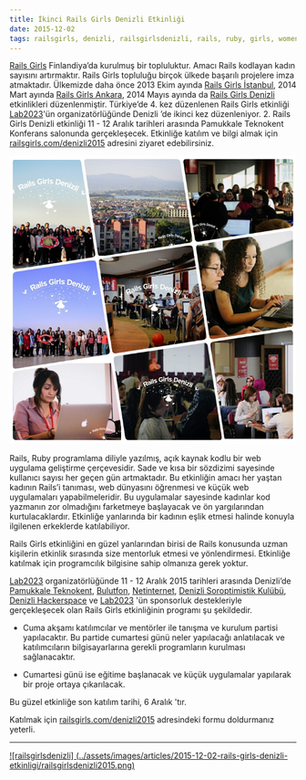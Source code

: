 ```yaml
---
title: İkinci Rails Girls Denizli Etkinliği
date: 2015-12-02
tags: railsgirls, denizli, railsgirlsdenizli, rails, ruby, girls, women, programming, event, organization, pauteknokent, lab2023, bulutfon, netinternet, denizlihs, soroptimistik derneği
---
```


[Rails Girls](http://railsgirls.com/) Finlandiya’da kurulmuş bir topluluktur. Amacı Rails kodlayan kadın sayısını artırmaktır.
Rails Girls topluluğu birçok ülkede başarılı projelere imza atmaktadır. Ülkemizde daha önce 2013 Ekim ayında
[Rails Girls İstanbul](http://railsgirls.com/istanbul), 2014 Mart ayında  [Rails Girls Ankara](http://railsgirls.com/ankara), 2014 Mayıs ayında da [Rails Girls Denizli](http://railsgirls.com/denizli) etkinlikleri
düzenlenmiştir. Türkiye’de 4. kez düzenlenen Rails Girls etkinliği [Lab2023](http://lab2023.com/)'ün organizatörlüğünde Denizli ’de ikinci kez düzenleniyor.
2. Rails Girls Denizli etkinliği 11 - 12 Aralık tarihleri arasında Pamukkale Teknokent Konferans salonunda gerçekleşecek.
Etkinliğe katılım ve bilgi almak için [railsgirls.com/denizli2015](http://railsgirls.com/denizli2015) adresini ziyaret edebilirsiniz.

[![railsgirlsdenizli2014](../assets/images/articles/2015-12-02-rails-girls-denizli-etkinligi/railsgirls2014.jpg)](http://railsgirls.com/denizli2015)

Rails, Ruby programlama diliyle yazılmış, açık kaynak kodlu bir web uygulama geliştirme çerçevesidir.
Sade ve kısa bir sözdizimi sayesinde kullanıcı sayısı her geçen gün artmaktadır. Bu etkinliğin amacı her
yaştan kadının Rails’i tanıması, web dünyasını öğrenmesi ve küçük web uygulamaları yapabilmeleridir.
Bu uygulamalar sayesinde kadınlar kod yazmanın zor olmadığını farketmeye başlayacak ve ön yargılarından
kurtulacaklardır. Etkinliğe yanlarında bir kadının eşlik etmesi halinde konuyla ilgilenen erkeklerde katılabiliyor.

Rails Girls etkinliğini en güzel yanlarından birisi de Rails konusunda uzman kişilerin etkinlik sırasında
size mentorluk etmesi ve yönlendirmesi. Etkinliğe katılmak için programcılık bilgisine sahip olmanıza gerek yoktur.

[Lab2023](http://lab2023.com/) organizatörlüğünde  11 - 12 Aralık 2015 tarihleri arasında Denizli’de [Pamukkale Teknokent](http://pauteknokent.com.tr/teknokent/), [Bulutfon](https://www.bulutfon.com/), [Netinternet](https://www.netinternet.com.tr/), [Denizli Soroptimistik Kulübü](http://www.soroptimistdenizli.org/),
[Denizli Hackerspace](http://www.denizlihs.org/) ve [Lab2023](http://lab2023.com/) 'ün sponsorluk destekleriyle gerçekleşecek olan Rails Girls etkinliğinin programı şu şekildedir.

- Cuma akşamı katılımcılar ve mentörler ile tanışma ve kurulum partisi yapılacaktır. Bu partide cumartesi günü neler yapılacağı
  anlatılacak ve katılımcıların bilgisayarlarına gerekli programların kurulması sağlanacaktır.

- Cumartesi günü ise eğitime başlanacak ve küçük uygulamalar yapılarak bir proje ortaya çıkarılacak.

Bu güzel etkinliğe son katılım tarihi, 6 Aralık 'tır.

Katılmak için [railsgirls.com/denizli2015](http://railsgirls.com/denizli2015) adresindeki formu doldurmanız yeterli.


---

[![railsgirlsdenizli] (../assets/images/articles/2015-12-02-rails-girls-denizli-etkinligi/railsgirlsdenizli2015.png)](http://railsgirls.com/denizli2015)



